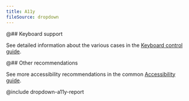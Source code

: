 ```yaml
---
title: A11y
fileSource: dropdown
---
```


@## Keyboard support

See detailed information about the various cases in the [Keyboard control guide](/core-principles/a11y/a11y-keyboard/#a9cbfb).

@## Other recommendations

See more accessibility recommendations in the common [Accessibility guide](/core-principles/a11y/).

@include dropdown-a11y-report
